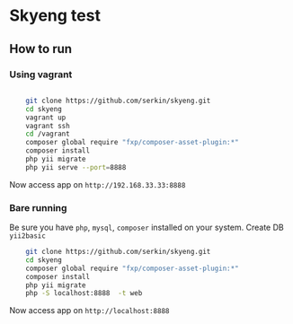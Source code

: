 # Skyeng test


## How to run

### Using vagrant

```bash

    git clone https://github.com/serkin/skyeng.git
    cd skyeng
    vagrant up
    vagrant ssh
    cd /vagrant
    composer global require "fxp/composer-asset-plugin:*"
    composer install
    php yii migrate
    php yii serve --port=8888
```

Now access app on `http://192.168.33.33:8888`


### Bare running

Be sure you have `php`, `mysql`, `composer` installed on your system.
Create DB `yii2basic`

```bash
    git clone https://github.com/serkin/skyeng.git
    cd skyeng
    composer global require "fxp/composer-asset-plugin:*"
    composer install
    php yii migrate
    php -S localhost:8888  -t web
```

Now access app on `http://localhost:8888`




